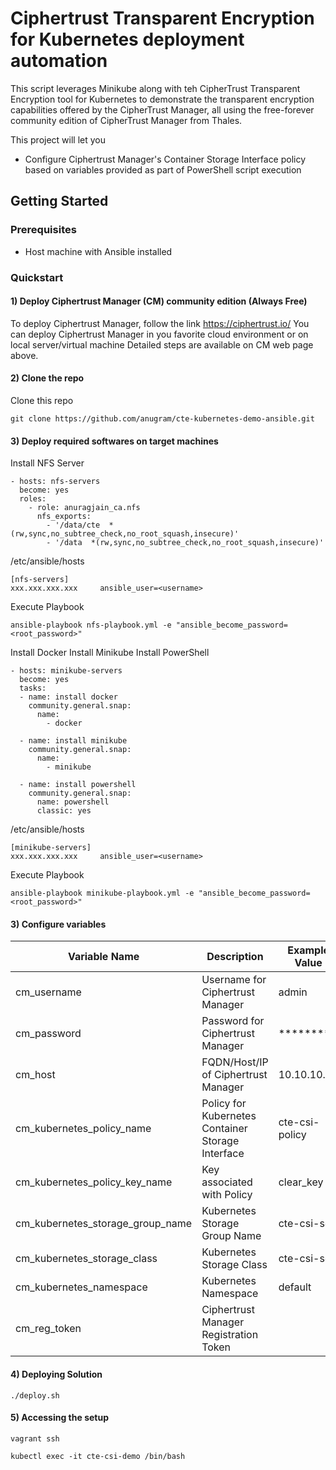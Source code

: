 # Ciphertrust Transparent Encryption for Kubernetes deployment automation
This script leverages Minikube along with teh CipherTrust Transparent Encryption tool for Kubernetes to demonstrate the transparent encryption capabilities offered by the CipherTrust Manager, all using the free-forever community edition of CipherTrust Manager from Thales.

This project will let you
* Configure Ciphertrust Manager's Container Storage Interface policy based on variables provided as part of PowerShell script execution

## Getting Started

### Prerequisites
* Host machine with Ansible installed

### Quickstart
#### 1) Deploy Ciphertrust Manager (CM) community edition (Always Free)
To deploy Ciphertrust Manager, follow the link https://ciphertrust.io/ 
You can deploy Ciphertrust Manager in you favorite cloud environment or on local server/virtual machine
Detailed steps are available on CM web page above.

#### 2) Clone the repo 
Clone this repo
```
git clone https://github.com/anugram/cte-kubernetes-demo-ansible.git
```

#### 3) Deploy required softwares on target machines
Install NFS Server
```
- hosts: nfs-servers
  become: yes
  roles:
    - role: anuragjain_ca.nfs
      nfs_exports:
        - '/data/cte  *(rw,sync,no_subtree_check,no_root_squash,insecure)'
        - '/data  *(rw,sync,no_subtree_check,no_root_squash,insecure)'
```
/etc/ansible/hosts
```
[nfs-servers]
xxx.xxx.xxx.xxx     ansible_user=<username>
```
Execute Playbook
```
ansible-playbook nfs-playbook.yml -e "ansible_become_password=<root_password>"
```
Install Docker
Install Minikube
Install PowerShell
```
- hosts: minikube-servers
  become: yes
  tasks:
  - name: install docker
    community.general.snap:
      name:
        - docker

  - name: install minikube
    community.general.snap:
      name:
        - minikube

  - name: install powershell
    community.general.snap:
      name: powershell
      classic: yes
```
/etc/ansible/hosts
```
[minikube-servers]
xxx.xxx.xxx.xxx     ansible_user=<username>
```
Execute Playbook
```
ansible-playbook minikube-playbook.yml -e "ansible_become_password=<root_password>"
```
#### 3) Configure variables
Variable Name | Description | Example Value
--- | --- | ---
cm_username | Username for Ciphertrust Manager | admin
cm_password | Password for Ciphertrust Manager | *********
cm_host | FQDN/Host/IP of Ciphertrust Manager | 10.10.10.10
cm_kubernetes_policy_name | Policy for Kubernetes Container Storage Interface | cte-csi-policy
cm_kubernetes_policy_key_name | Key associated with Policy | clear_key
cm_kubernetes_storage_group_name | Kubernetes Storage Group Name | cte-csi-sg
cm_kubernetes_storage_class | Kubernetes Storage Class | cte-csi-sc
cm_kubernetes_namespace | Kubernetes Namespace | default
cm_reg_token | Ciphertrust Manager Registration Token | <Base64 Encoded Registration token from CM>
#### 4) Deploying Solution
```
./deploy.sh
```
#### 5) Accessing the setup
```
vagrant ssh
```
```
kubectl exec -it cte-csi-demo /bin/bash
```
